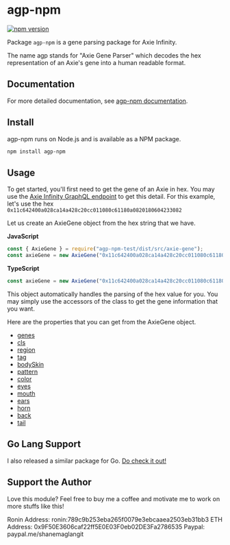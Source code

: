 # agp-npm

[![npm version](https://badge.fury.io/js/agp-npm.svg)](https://badge.fury.io/js/agp-npm)

Package `agp-npm` is a gene parsing package for Axie Infinity.

The name agp stands for "Axie Gene Parser" which decodes the hex representation of an Axie's gene into a human readable
format.

## Documentation

For more detailed documentation, see [agp-npm documentation](https://shanemaglangit.github.io/agp-npm).

## Install

agp-npm runs on Node.js and is available as a NPM package.

```sh
npm install agp-npm
```

## Usage

To get started, you'll first need to get the gene of an Axie in hex. You may use
the [Axie Infinity GraphQL endpoint](https://axie-graphql.web.app/) to get this detail. For this example, let's use the
hex `0x11c642400a028ca14a428c20cc011080c61180a0820180604233082`

Let us create an AxieGene object from the hex string that we have.

**JavaScript**

```javascript
const { AxieGene } = require("agp-npm-test/dist/src/axie-gene");
const axieGene = new AxieGene("0x11c642400a028ca14a428c20cc011080c61180a0820180604233082");
```

**TypeScript**

```javascript
const axieGene = new AxieGene("0x11c642400a028ca14a428c20cc011080c61180a0820180604233082");
```

This object automatically handles the parsing of the hex value for you. You may simply use the accessors of the class to
get the gene information that you want.

Here are the properties that you can get from the AxieGene object.

* [genes](https://shanemaglangit.github.io/agp-npm/classes/axie_gene.AxieGene.html#genes)
* [cls](https://shanemaglangit.github.io/agp-npm/classes/axie_gene.AxieGene.html#cls)
* [region](https://shanemaglangit.github.io/agp-npm/classes/axie_gene.AxieGene.html#region)
* [tag](https://shanemaglangit.github.io/agp-npm/classes/axie_gene.AxieGene.html#tag)
* [bodySkin](https://shanemaglangit.github.io/agp-npm/classes/axie_gene.AxieGene.html#bodySkin)
* [pattern](https://shanemaglangit.github.io/agp-npm/classes/axie_gene.AxieGene.html#pattern)
* [color](https://shanemaglangit.github.io/agp-npm/classes/axie_gene.AxieGene.html#color)
* [eyes](https://shanemaglangit.github.io/agp-npm/classes/axie_gene.AxieGene.html#eyes)
* [mouth](https://shanemaglangit.github.io/agp-npm/classes/axie_gene.AxieGene.html#mouth)
* [ears](https://shanemaglangit.github.io/agp-npm/classes/axie_gene.AxieGene.html#ears)
* [horn](https://shanemaglangit.github.io/agp-npm/classes/axie_gene.AxieGene.html#horn)
* [back](https://shanemaglangit.github.io/agp-npm/classes/axie_gene.AxieGene.html#back)
* [tail](https://shanemaglangit.github.io/agp-npm/classes/axie_gene.AxieGene.html#tail)

## Go Lang Support

I also released a similar package for Go. [Do check it out!](https://github.com/ShaneMaglangit/agp)

## Support the Author

Love this module? Feel free to buy me a coffee and motivate me to work on more stuffs like this!

Ronin Address: ronin:789c9b253eba265f0079e3ebcaaea2503eb31bb3
ETH Address: 0x9F50E3606caf22ff5E0E03F0eb02DE3Fa2786535
Paypal: paypal.me/shanemaglangit
